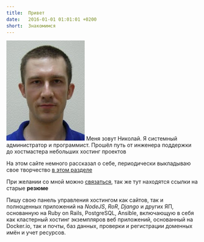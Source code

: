 ```yaml
---
title:  Привет
date:   2016-01-01 01:01:01 +0200
short:  Знакомимся
---
```


![turnaviotov](/assets/img/turnaviotov.png)
Меня зовут Николай.
Я системный администратор и программист. Прошёл путь от инженера поддержки до хостмастера
небольших хостинг проектов

На этом сайте немного рассказал о себе, периодически выкладываю свое творчество [в этом разделе](/ru/stories.html)

При желании со мной можно [связаться](/ru/contact.html), так же тут находятся ссылки на старые **резюме**

Пишу свою панель управления хостингом как сайтов, так и полноценных приложений на _NodeJS_, _RoR_, _Django_ и других ЯП,
основанную на Ruby on Rails, PostgreSQL, Ansible, включающую в себя как кластерный хостинг экземпляров
веб приложений, основанный на Docker.io, так и почты, баз данных, проверки и регистрации доменных имён и учет ресурсов.
